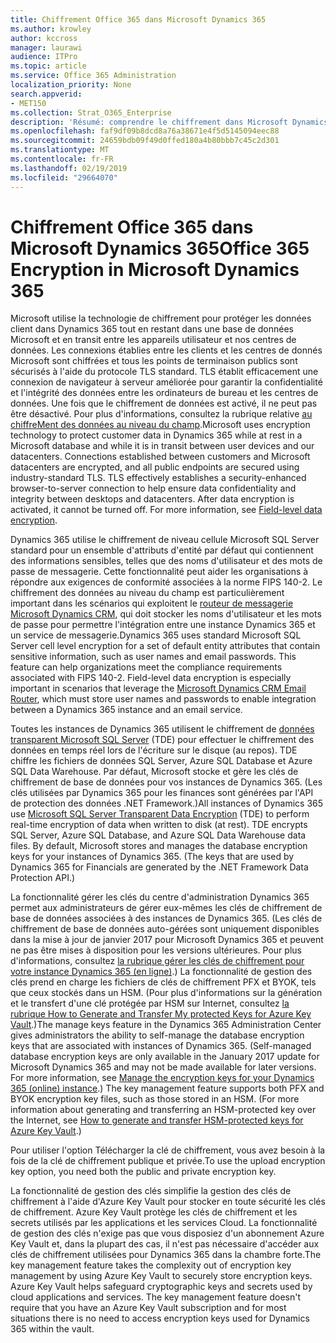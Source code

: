 ```yaml
---
title: Chiffrement Office 365 dans Microsoft Dynamics 365
ms.author: krowley
author: kccross
manager: laurawi
audience: ITPro
ms.topic: article
ms.service: Office 365 Administration
localization_priority: None
search.appverid:
- MET150
ms.collection: Strat_O365_Enterprise
description: 'Résumé: comprendre le chiffrement dans Microsoft Dynamics 365.'
ms.openlocfilehash: faf9df09b8dcd8a76a38671e4f5d5145094eec88
ms.sourcegitcommit: 24659bdb09f49d0ffed180a4b80bbb7c45c2d301
ms.translationtype: MT
ms.contentlocale: fr-FR
ms.lasthandoff: 02/19/2019
ms.locfileid: "29664070"
---
```

# <a name="office-365-encryption-in-microsoft-dynamics-365"></a><span data-ttu-id="92913-103">Chiffrement Office 365 dans Microsoft Dynamics 365</span><span class="sxs-lookup"><span data-stu-id="92913-103">Office 365 Encryption in Microsoft Dynamics 365</span></span>

<span data-ttu-id="92913-p101">Microsoft utilise la technologie de chiffrement pour protéger les données client dans Dynamics 365 tout en restant dans une base de données Microsoft et en transit entre les appareils utilisateur et nos centres de données. Les connexions établies entre les clients et les centres de donnés Microsoft sont chiffrées et tous les points de terminaison publics sont sécurisés à l'aide du protocole TLS standard. TLS établit efficacement une connexion de navigateur à serveur améliorée pour garantir la confidentialité et l'intégrité des données entre les ordinateurs de bureau et les centres de données. Une fois que le chiffrement de données est activé, il ne peut pas être désactivé. Pour plus d'informations, consultez la rubrique relative [au chiffreMent des données au niveau du champ](https://msdn.microsoft.com/en-us/library/dn481562.aspx).</span><span class="sxs-lookup"><span data-stu-id="92913-p101">Microsoft uses encryption technology to protect customer data in Dynamics 365 while at rest in a Microsoft database and while it is in transit between user devices and our datacenters. Connections established between customers and Microsoft datacenters are encrypted, and all public endpoints are secured using industry-standard TLS. TLS effectively establishes a security-enhanced browser-to-server connection to help ensure data confidentiality and integrity between desktops and datacenters. After data encryption is activated, it cannot be turned off. For more information, see [Field-level data encryption](https://msdn.microsoft.com/en-us/library/dn481562.aspx).</span></span>

<span data-ttu-id="92913-p102">Dynamics 365 utilise le chiffrement de niveau cellule Microsoft SQL Server standard pour un ensemble d'attributs d'entité par défaut qui contiennent des informations sensibles, telles que des noms d'utilisateur et des mots de passe de messagerie. Cette fonctionnalité peut aider les organisations à répondre aux exigences de conformité associées à la norme FIPS 140-2. Le chiffrement des données au niveau du champ est particulièrement important dans les scénarios qui exploitent le [routeur de messagerie Microsoft Dynamics CRM](https://technet.microsoft.com/en-us/library/hh699800.aspx), qui doit stocker les noms d'utilisateur et les mots de passe pour permettre l'intégration entre une instance Dynamics 365 et un service de messagerie.</span><span class="sxs-lookup"><span data-stu-id="92913-p102">Dynamics 365 uses standard Microsoft SQL Server cell level encryption for a set of default entity attributes that contain sensitive information, such as user names and email passwords. This feature can help organizations meet the compliance requirements associated with FIPS 140-2. Field-level data encryption is especially important in scenarios that leverage the [Microsoft Dynamics CRM Email Router](https://technet.microsoft.com/en-us/library/hh699800.aspx), which must store user names and passwords to enable integration between a Dynamics 365 instance and an email service.</span></span> 

<span data-ttu-id="92913-p103">Toutes les instances de Dynamics 365 utilisent le chiffrement de [données transparent Microsoft SQL Server](https://docs.microsoft.com/sql/relational-databases/security/encryption/transparent-data-encryption?view=sql-server-2017) (TDE) pour effectuer le chiffrement des données en temps réel lors de l'écriture sur le disque (au repos). TDE chiffre les fichiers de données SQL Server, Azure SQL Database et Azure SQL Data Warehouse. Par défaut, Microsoft stocke et gère les clés de chiffrement de base de données pour vos instances de Dynamics 365. (Les clés utilisées par Dynamics 365 pour les finances sont générées par l'API de protection des données .NET Framework.)</span><span class="sxs-lookup"><span data-stu-id="92913-p103">All instances of Dynamics 365 use [Microsoft SQL Server Transparent Data Encryption](https://docs.microsoft.com/sql/relational-databases/security/encryption/transparent-data-encryption?view=sql-server-2017) (TDE) to perform real-time encryption of data when written to disk (at rest). TDE encrypts SQL Server, Azure SQL Database, and Azure SQL Data Warehouse data files. By default, Microsoft stores and manages the database encryption keys for your instances of Dynamics 365. (The keys that are used by Dynamics 365 for Financials are generated by the .NET Framework Data Protection API.)</span></span> 

<span data-ttu-id="92913-p104">La fonctionnalité gérer les clés du centre d'administration Dynamics 365 permet aux administrateurs de gérer eux-mêmes les clés de chiffrement de base de données associées à des instances de Dynamics 365. (Les clés de chiffrement de base de données auto-gérées sont uniquement disponibles dans la mise à jour de janvier 2017 pour Microsoft Dynamics 365 et peuvent ne pas être mises à disposition pour les versions ultérieures. Pour plus d'informations, consultez [la rubrique gérer les clés de chiffrement pour votre instance Dynamics 365 (en ligne)](https://docs.microsoft.com/dynamics365/customer-engagement/admin/manage-encryption-keys-instance).) La fonctionnalité de gestion des clés prend en charge les fichiers de clés de chiffrement PFX et BYOK, tels que ceux stockés dans un HSM. (Pour plus d'informations sur la génération et le transfert d'une clé protégée par HSM sur Internet, consultez [la rubrique How to Generate and Transfer My protected Keys for Azure Key Vault](https://docs.microsoft.com/azure/key-vault/key-vault-hsm-protected-keys).)</span><span class="sxs-lookup"><span data-stu-id="92913-p104">The manage keys feature in the Dynamics 365 Administration Center gives administrators the ability to self-manage the database encryption keys that are associated with instances of Dynamics 365. (Self-managed database encryption keys are only available in the January 2017 update for Microsoft Dynamics 365 and may not be made available for later versions. For more information, see [Manage the encryption keys for your Dynamics 365 (online) instance](https://docs.microsoft.com/dynamics365/customer-engagement/admin/manage-encryption-keys-instance).) The key management feature supports both PFX and BYOK encryption key files, such as those stored in an HSM. (For more information about generating and transferring an HSM-protected key over the Internet, see [How to generate and transfer HSM-protected keys for Azure Key Vault](https://docs.microsoft.com/azure/key-vault/key-vault-hsm-protected-keys).)</span></span> 

<span data-ttu-id="92913-120">Pour utiliser l'option Télécharger la clé de chiffrement, vous avez besoin à la fois de la clé de chiffrement publique et privée.</span><span class="sxs-lookup"><span data-stu-id="92913-120">To use the upload encryption key option, you need both the public and private encryption key.</span></span>

<span data-ttu-id="92913-p105">La fonctionnalité de gestion des clés simplifie la gestion des clés de chiffrement à l'aide d'Azure Key Vault pour stocker en toute sécurité les clés de chiffrement. Azure Key Vault protège les clés de chiffrement et les secrets utilisés par les applications et les services Cloud. La fonctionnalité de gestion des clés n'exige pas que vous disposiez d'un abonnement Azure Key Vault et, dans la plupart des cas, il n'est pas nécessaire d'accéder aux clés de chiffrement utilisées pour Dynamics 365 dans la chambre forte.</span><span class="sxs-lookup"><span data-stu-id="92913-p105">The key management feature takes the complexity out of encryption key management by using Azure Key Vault to securely store encryption keys. Azure Key Vault helps safeguard cryptographic keys and secrets used by cloud applications and services. The key management feature doesn't require that you have an Azure Key Vault subscription and for most situations there is no need to access encryption keys used for Dynamics 365 within the vault.</span></span>
